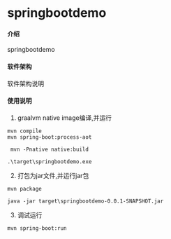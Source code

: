 # springbootdemo

#### 介绍

springbootdemo

#### 软件架构

软件架构说明

#### 使用说明

1. graalvm native image编译,并运行

```
mvn compile
mvn spring-boot:process-aot

 mvn -Pnative native:build
```

```
.\target\springbootdemo.exe
```

2. 打包为jar文件,并运行jar包

```
mvn package
```

```
java -jar target\springbootdemo-0.0.1-SNAPSHOT.jar
```

3. 调试运行

```
mvn spring-boot:run
```
